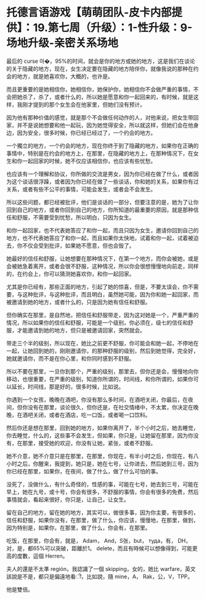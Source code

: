 # 托德言语游戏【萌萌团队-皮卡内部提供】：19.第七周（升级）：1-性升级：9-场地升级-亲密关系场地

最后的 curse 아�，95%的时间，就会是你的地方或她的地方，这是我们在谈论的关于隐藏的地方，现在，女生决定要在隐藏的地方陪伴你，就像我说的那种在约会的地方，就是她喜欢你，大概的，也许是。

而且更重要的是她相信你，她相信你，她保护你，她相信你不会做严重的事情，不会把她杀了，杀了，或者什么的，所以她是愿意和你一起回来的，有时候，就是这样，我刚才提到的那个女生会在他家里，但她们没有预计。

因为他有那种价值的感觉，就是那个不会做任何动作的人，对他来说，把女生带回家，并不是说她想要和他一起玩，因为她觉得安全，所以就这样，但她们会在他身边，因为安全，很多时候，你已经已经过了，一个约会的地方。

一个獨立的地方，一个约会的地方，现在你终于到了隐藏的地方，如果你在正确的事情中，特别是在约会的地方上，在那里，在隐藏的地方上，在那种情况下，在女生和你一起回家的时候，她不仅应该相信你，也应该有些忧愁。

也应该有一个理解和协议，你所做的交流是男女，因为你已经在做了什么，或者因为这个谈话很浮躁，或者因为你已经在做了一些谈话，你和她的关系，如果你有过关系，或者有些不公平的事情，可能会发生，或者会不会发生。

所以这些问题，都已经被批评，他们是谈话的一部分，但要注意的是，她为了让你回到自己的地方，或者你回到自己的地方，你所知道的最重要的原因，就是那种信任和舒服，不需要受到忧愁，所以明白，只因为女生。

和你一起回家，也不代表她答应了和你一起，而且只因为女生，邀请你回到自己的地方，也不代表她答应了和你一起，而且如果你太快地，试着和你一起，试着被迫去，你不仅会受到批评，如果她不愿意，但也会毁了。

她最好的信任和舒服，让她想要在那种情况下，在第一个地方，而你会被她，或是会被她急着离开，或者会很不舒服，这种情况，所以你会很想慢慢地向前走，同样的，在约会上，你可以猜测她喜欢你，和你一起回家。

尤其是你已经有，那些正面的地方，引起了她的惊喜，但是，不要太误会，你不需要，与这种批评，与这种批评，而且明白，虽然她可能，因为你和她一起回家，而被邀请到她的地方，或者什么的，只是因为她有信任和舒服。

但你确实在那里，是自然地，把信任和舒服带走，因为这对她是一个，严重严重的情况，所以如果你的信任和舒服，可能是一个级别，你必须在，级七的信任和舒服，才能邀请到她的地方，但只是被邀请回家，突然就会。

带走三个半的级别，所以现在，她比之前更不舒服，你可能会和她一起，不停地在一起，让她回到她的，刚刚邀请你，的那种舒服的级别，然后到她觉得，完全好，她就邀请你，而不是在你心里，和你同时感到不舒服。

所以不要在那里，一旦你到那个，严重的级别，那里去，但你还是会，慢慢地向你移动，也很重要，在严重的级别，知道你所谓的，时间线，和你所谓的，如果你可以延长，时间线，那是好的，很多时候，比如说。

你遇到一个女孩，晚晚在酒吧，你没有那么多时间，在酒吧关闭，你最后，在夜间，但你没有在那里，谈论很久，但你还是，在社交情绪中，不太累，你决定在晚晚，在酒吧关闭，或者在酒店，吃一口饭，或者喝一口饮料。

然后你还是想在那里，回到她的地方，如果你离开了，半个小时之后，她去睡觉，你去睡觉，什么的，这些事不会发生，但如果，你只是，让她留在那里，因为你没有，在那里，接受她的欢迎，你没有让她，紧张，或者不舒服。

她不介意，她不介意只是在那里，在那里，你现在，有半小时之后，你现在，有八小时之后，你醒来，我提到，她只是，她在七号，让你进去，然后她到三号，因为你已经在那里，如果你，在夜间，做了什么，做了什么可怕的事。

没死了，没做什么，有什么奇怪的，性感的事，可能在七号，她去到三号，可能在早上，她在九号，或十号，你会有很多，不舒服的事情，你会有很多的免费，然后事情就会，看起来很好，你只是，让自己，让女生。

留在自己的地方，留在她的地方，其实可以，做很多事，因为你主要，有很多的，信任和舒服，如果你没有，在那里，做了什么，你应该，慢慢地，在那里，做到，因为特别是，如果你，在那里，做了什么，你会有，在那里。

吃饭，在那里，你会有，就是， Adam， And，S张，but， туда，有， DH，对，是，都65%可以突破，距離於1。 delete，而且有時候可以想像得到，可能更高的度數，這個 Herren。

夫人的還是不太準 región，我認識了一個 skipping，女的，她比 warfare，英文該說是不是，都只是偏遠地看ी，比如說，隨 mine，A， Rak，公，V，TPP。

他是雙倍。